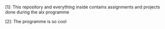 [1]: This repository and everything inside contains assignments
and projects done during the alx programme

[2]: The programme is so cool
